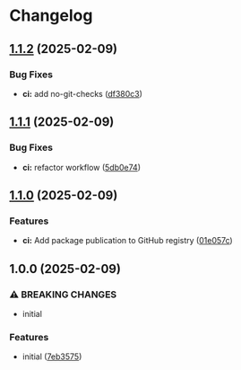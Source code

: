 # Changelog

## [1.1.2](https://github.com/Pilaton/remark-translit-slug/compare/v1.1.1...v1.1.2) (2025-02-09)


### Bug Fixes

* **ci:** add no-git-checks ([df380c3](https://github.com/Pilaton/remark-translit-slug/commit/df380c315010a5bfb8240a914bc17ee6a3043522))

## [1.1.1](https://github.com/Pilaton/remark-translit-slug/compare/v1.1.0...v1.1.1) (2025-02-09)


### Bug Fixes

* **ci:** refactor workflow ([5db0e74](https://github.com/Pilaton/remark-translit-slug/commit/5db0e742bd20c4c81c4871e927411c429a6c3bab))

## [1.1.0](https://github.com/Pilaton/remark-translit-slug/compare/v1.0.0...v1.1.0) (2025-02-09)


### Features

* **ci:** Add package publication to GitHub registry ([01e057c](https://github.com/Pilaton/remark-translit-slug/commit/01e057c5323eccd43aed91d6e8f32b7e23bb4f09))

## 1.0.0 (2025-02-09)


### ⚠ BREAKING CHANGES

* initial

### Features

* initial ([7eb3575](https://github.com/Pilaton/remark-translit-slug/commit/7eb35753e076e491ed03a0c427ca07832951a030))
